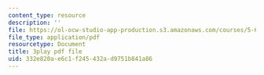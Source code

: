 ```yaml
---
content_type: resource
description: ''
file: https://ol-ocw-studio-app-production.s3.amazonaws.com/courses/5-61-physical-chemistry-fall-2017/332e820ae6c1f245432ad9751b841a86_S-_PFdnImLM.pdf
file_type: application/pdf
resourcetype: Document
title: 3play pdf file
uid: 332e820a-e6c1-f245-432a-d9751b841a86
---
```

